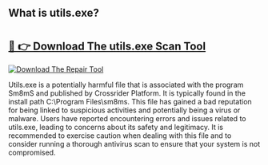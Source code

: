 ## What is utils.exe? 

# <h2><a href="https://exedetect.com/download.php?utils.exe">🔗 👉 Download The utils.exe Scan Tool</a></h2>

[![Download The Repair Tool](https://exedetect.com/download-button.jpg)](https://exedetect.com/download.php?utils.exe)

Utils.exe is a potentially harmful file that is associated with the program Sm8mS and published by Crossrider Platform. It is typically found in the install path C:\Program Files\sm8ms. This file has gained a bad reputation for being linked to suspicious activities and potentially being a virus or malware. Users have reported encountering errors and issues related to utils.exe, leading to concerns about its safety and legitimacy. It is recommended to exercise caution when dealing with this file and to consider running a thorough antivirus scan to ensure that your system is not compromised.